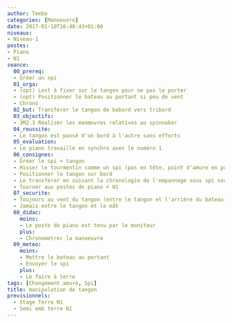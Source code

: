 ```yaml
---
author: Teebo
categories: [Manoeuvre]
date: 2017-01-10T16:48:43+01:00
niveaux:
- Niveau-1
postes:
- Piano
- N1
seance:
  00_prereq:
  - Gréer un spi
  01_orga:
  - (opt) Lest à fixer sur le tangon pour ne pas le porter
  - (opt) Positionner le bateau au portant si peu de vent
  - Chrono
  02_but: Transférer le tangon de babord vers tribord
  03_objectifs:
  - 3M2.3 Réaliser les manœuvres relatives au spinnaker
  04_reussite:
  - Le tangon est passé d'un bord à l'autre sans efforts
  05_evaluation:
  - Le piano travaille en synchro avec le numéro 1
  06_consignes:
  - Gréer le spi + tangon
  - Hisser le tourmentin comme un spi (pas en tête, point d'amure en point de drisse)
  - Positionner le tangon sur bord
  - Le transférer en suivant la chronologie de l'empannage sous spi sous l'autre amure
  - Tourner aux postes de piano + N1
  07_securite:
  - Toujours au vent du tangon (entre le tangon et l'arrière du bateau)
  - Jamais entre le tangon et le mât
  08_didac:
    moins:
    - Le poste de piano est tenu par le moniteur
    plus:
    - Chronométrer la manoeuvre
  09_meteo:
    moins:
    - Mettre le bateau au portant
    - Envoyer le spi
    plus:
    - Le faire à terre
tags: [Changement amure, Spi]
title: manipulation de tangon
previsionnels:
  - Stage Terre N1
  - Semi emb terre N1
---
```

